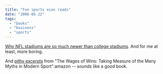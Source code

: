 ```yaml
---
title: "Fun sports econ reads"
date: "2006-05-22"
tags: 
  - "books"
  - "business"
  - "sports"
---
```


[Why NFL stadiums are so much newer than college stadiums](http://thesportseconomist.com/archive/2006_05_01__arch_file.htm#114796151752270128). And for me at least, more boring.

And [pithy excerpts](http://www.marginalrevolution.com/marginalrevolution/2006/05/measuirng_sport.html) from "The Wages of Wins: Taking Measure of the Many Myths in Modern Sport":amazon -- sounds like a good book.
